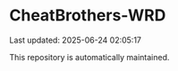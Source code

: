 # CheatBrothers-WRD

Last updated: 2025-06-24 02:05:17

This repository is automatically maintained.
